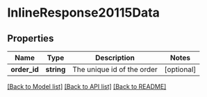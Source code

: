 # InlineResponse20115Data

## Properties
Name | Type | Description | Notes
------------ | ------------- | ------------- | -------------
**order_id** | **string** | The unique id of the order | [optional] 

[[Back to Model list]](../../README.md#documentation-for-models) [[Back to API list]](../../README.md#documentation-for-api-endpoints) [[Back to README]](../../README.md)


